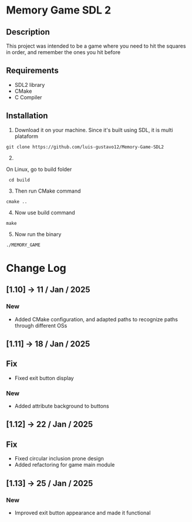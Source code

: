 # Memory Game SDL 2

## Description

This project was intended to be a game where you need to hit the squares in order, and remember the ones you hit before


## Requirements

- SDL2 library
- CMake
- C Compiler


## Installation

1. Download it on your machine. Since it's built using SDL, it is multi plataform

``` git clone https://github.com/luis-gustavo12/Memory-Game-SDL2 ```

2.

On Linux, go to build folder

``` cd build```

3. Then run CMake command

```cmake ..```


4. Now use build command

``` make ```

5. Now run the binary

```./MEMORY_GAME```


# Change Log

## [1.10] -> 11 / Jan / 2025

### New
- Added CMake configuration, and adapted paths to recognize paths through different OSs


## [1.11] -> 18 / Jan / 2025

## Fix

- Fixed exit button display

### New

- Added attribute background to buttons

## [1.12] -> 22 / Jan / 2025

## Fix

- Fixed circular inclusion prone design
- Added refactoring for game main module

## [1.13] -> 25 / Jan / 2025

### New

- Improved exit button appearance and made it functional